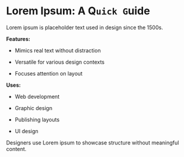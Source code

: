 # Lorem Ipsum: A Q`uick G`uide

Lorem ipsum is placeholder text used in design since the 1500s.

**Features:**

* Mimics real text without distraction

* Versatile for various design contexts

* Focuses attention on layout

**Uses:**

* Web development

* Graphic design

* Publishing layouts

* UI design

Designers use Lorem ipsum to showcase structure without meaningful content.
